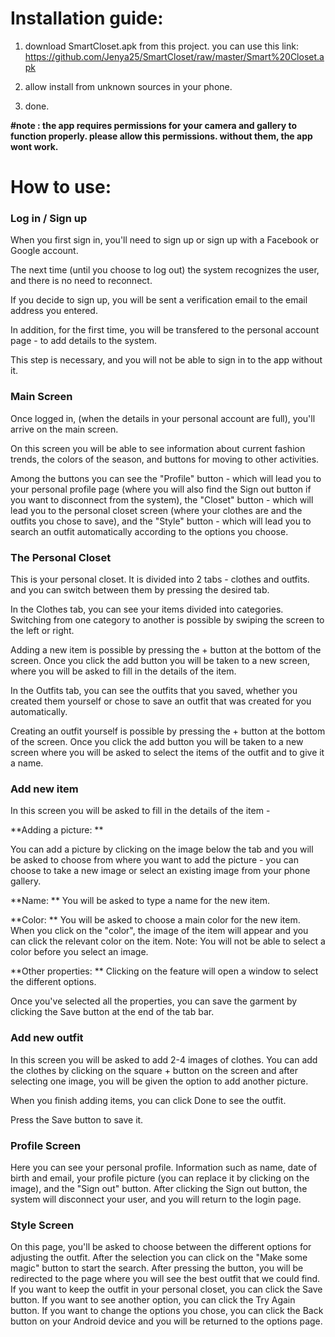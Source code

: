 

# **Installation guide:**

1. download SmartCloset.apk from this project. 
   you can use this link: https://github.com/Jenya25/SmartCloset/raw/master/Smart%20Closet.apk

2. allow install from unknown sources in your phone.

3. done.


**#note : the app requires permissions for your camera and gallery to function properly.
        please allow this permissions. without them, the app wont work.**
        
        
        
# **How to use:**


### **Log in / Sign up**

When you first sign in, you'll need to sign up or sign up with a Facebook or Google account. 

The next time (until you choose to log out) the system recognizes the user, and there is no need to reconnect. 

If you decide to sign up, you will be sent a verification email to the email address you entered. 

In addition, for the first time, you will be transfered to the personal account page - to add details to the system. 

This step is necessary, and you will not be able to sign in to the app without it.


### **Main Screen**

Once logged in, (when the details in your personal account are full), you'll arrive on the main screen.

On this screen you will be able to see information about current fashion trends, 
the colors of the season, and buttons for moving to other activities. 

Among the buttons you can see the "Profile" button - 
which will lead you to your personal profile page (where you will also find the Sign out button 
if you want to disconnect from the system), 
the "Closet" button - 
which will lead you to the personal closet screen (where your clothes are and the outfits you chose to save),
and the "Style" button - 
which will lead you to search an outfit automatically according to the options you choose.


### **The Personal Closet**

This is your personal closet. It is divided into 2 tabs - clothes and outfits. 
and you can switch between them by pressing the desired tab.

In the Clothes tab, you can see your items divided into categories.
Switching from one category to another is possible by swiping the screen to the left or right.

Adding a new item is possible by pressing the + button at the bottom of the screen. 
Once you click the add button you will be taken to a new screen, where you will be asked to fill in the details of the item.

In the Outfits tab, you can see the outfits that you saved, whether you created them yourself 
or chose to save an outfit that was created for you automatically. 

Creating an outfit yourself is possible by pressing the + button at the bottom of the screen.
Once you click the add button you will be taken to a new screen where you will be asked to select the items 
of the outfit and to give it a name.


### **Add new item**

In this screen you will be asked to fill in the details of the item -

**Adding a picture: **

You can add a picture by clicking on the image below the tab and you will be asked to choose from where you want to add the picture - 
you can choose to take a new image or select an existing image from your phone gallery.

**Name: **
You will be asked to type a name for the new item.

**Color: **
You will be asked to choose a main color for the new item. When you click on the "color", 
the image of the item will appear and you can click the relevant color on the item. 
Note: You will not be able to select a color before you select an image.

**Other properties: **
Clicking on the feature will open a window to select the different options.

Once you've selected all the properties, you can save the garment by clicking the Save button at the end of the tab bar.


### **Add new outfit**

In this screen you will be asked to add 2-4 images of clothes. 
You can add the clothes by clicking on the square + button on the screen and after selecting one image, 
you will be given the option to add another picture. 

When you finish adding items, you can click Done to see the outfit. 

Press the Save button to save it.


### **Profile Screen**

Here you can see your personal profile. 
Information such as name, date of birth and email, your profile picture (you can replace it by clicking on the image), 
and the "Sign out" button. After clicking the Sign out button, the system will disconnect your user, 
and you will return to the login page.


### **Style Screen**

On this page, you'll be asked to choose between the different options for adjusting the outfit. 
After the selection you can click on the "Make some magic" button to start the search. 
After pressing the button, you will be redirected to the page where you will see the best outfit that we could find. 
If you want to keep the outfit in your personal closet, you can click the Save button. 
If you want to see another option, you can click the Try Again button. 
If you want to change the options you chose, you can click the Back button on your Android device 
and you will be returned to the options page.


